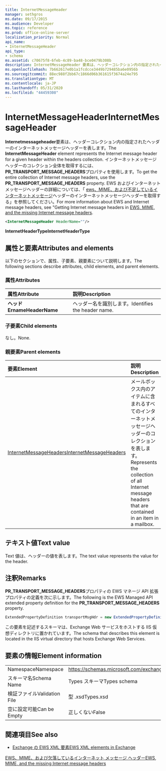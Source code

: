 ```yaml
---
title: InternetMessageHeader
manager: sethgros
ms.date: 09/17/2015
ms.audience: Developer
ms.topic: reference
ms.prod: office-online-server
localization_priority: Normal
api_name:
- InternetMessageHeader
api_type:
- schema
ms.assetid: c70675f8-6feb-4c89-ba48-bce0479b308b
description: InternetMessageHeader 要素は、ヘッダーコレクション内の指定されたヘッダーのインターネットメッセージヘッダーを表します。 インターネットメッセージヘッダーのコレクション全体を取得するには、PR_TRANSPORT_MESSAGE_HEADERS プロパティを使用します。 EWS およびインターネットメッセージヘッダーの詳細については、「EWS、MIME、および不足しているインターネットメッセージヘッダーのインターネットメッセージヘッダーを取得する」を参照してください。
ms.openlocfilehash: 7b662617e0b1a1fcdcce3449b729485ba6e0956b
ms.sourcegitcommit: 88ec988f2bb67c1866d06b361615f3674a24e795
ms.translationtype: MT
ms.contentlocale: ja-JP
ms.lasthandoff: 05/31/2020
ms.locfileid: "44459308"
---
```

# <a name="internetmessageheader"></a><span data-ttu-id="84c1b-105">InternetMessageHeader</span><span class="sxs-lookup"><span data-stu-id="84c1b-105">InternetMessageHeader</span></span>

<span data-ttu-id="84c1b-106">**Internetmessageheader**要素は、ヘッダーコレクション内の指定されたヘッダーのインターネットメッセージヘッダーを表します。</span><span class="sxs-lookup"><span data-stu-id="84c1b-106">The **InternetMessageHeader** element represents the Internet message header for a given header within the headers collection.</span></span> <span data-ttu-id="84c1b-107">インターネットメッセージヘッダーのコレクション全体を取得するには、 **PR_TRANSPORT_MESSAGE_HEADERS**プロパティを使用します。</span><span class="sxs-lookup"><span data-stu-id="84c1b-107">To get the entire collection of Internet message headers, use the **PR_TRANSPORT_MESSAGE_HEADERS** property.</span></span> <span data-ttu-id="84c1b-108">EWS およびインターネットメッセージヘッダーの詳細については、「 [ews、MIME、および不足しているインターネットメッセージ](https://msdn.microsoft.com/library/exchange/hh545614%28v=exchg.140%29.aspx)ヘッダーのインターネットメッセージヘッダーを取得する」を参照してください。</span><span class="sxs-lookup"><span data-stu-id="84c1b-108">For more information about EWS and Internet message headers, see "Getting Internet message headers in [EWS, MIME, and the missing Internet message headers](https://msdn.microsoft.com/library/exchange/hh545614%28v=exchg.140%29.aspx).</span></span>
  
```XML
<InternetMessageHeader HeaderName=""/>
```

 <span data-ttu-id="84c1b-109">**InternetHeaderType**</span><span class="sxs-lookup"><span data-stu-id="84c1b-109">**InternetHeaderType**</span></span>
## <a name="attributes-and-elements"></a><span data-ttu-id="84c1b-110">属性と要素</span><span class="sxs-lookup"><span data-stu-id="84c1b-110">Attributes and elements</span></span>

<span data-ttu-id="84c1b-111">以下のセクションで、属性、子要素、親要素について説明します。</span><span class="sxs-lookup"><span data-stu-id="84c1b-111">The following sections describe attributes, child elements, and parent elements.</span></span>
  
### <a name="attributes"></a><span data-ttu-id="84c1b-112">属性</span><span class="sxs-lookup"><span data-stu-id="84c1b-112">Attributes</span></span>

|<span data-ttu-id="84c1b-113">**属性**</span><span class="sxs-lookup"><span data-stu-id="84c1b-113">**Attribute**</span></span>|<span data-ttu-id="84c1b-114">**説明**</span><span class="sxs-lookup"><span data-stu-id="84c1b-114">**Description**</span></span>|
|:-----|:-----|
|<span data-ttu-id="84c1b-115">**ヘッド Ername**</span><span class="sxs-lookup"><span data-stu-id="84c1b-115">**HeaderName**</span></span> <br/> |<span data-ttu-id="84c1b-116">ヘッダー名を識別します。</span><span class="sxs-lookup"><span data-stu-id="84c1b-116">Identifies the header name.</span></span>  <br/> |
   
### <a name="child-elements"></a><span data-ttu-id="84c1b-117">子要素</span><span class="sxs-lookup"><span data-stu-id="84c1b-117">Child elements</span></span>

<span data-ttu-id="84c1b-118">なし。</span><span class="sxs-lookup"><span data-stu-id="84c1b-118">None.</span></span>
  
### <a name="parent-elements"></a><span data-ttu-id="84c1b-119">親要素</span><span class="sxs-lookup"><span data-stu-id="84c1b-119">Parent elements</span></span>

|<span data-ttu-id="84c1b-120">**要素**</span><span class="sxs-lookup"><span data-stu-id="84c1b-120">**Element**</span></span>|<span data-ttu-id="84c1b-121">**説明**</span><span class="sxs-lookup"><span data-stu-id="84c1b-121">**Description**</span></span>|
|:-----|:-----|
|[<span data-ttu-id="84c1b-122">InternetMessageHeaders</span><span class="sxs-lookup"><span data-stu-id="84c1b-122">InternetMessageHeaders</span></span>](internetmessageheaders.md) <br/> |<span data-ttu-id="84c1b-123">メールボックス内のアイテムに含まれるすべてのインターネットメッセージヘッダーのコレクションを表します。</span><span class="sxs-lookup"><span data-stu-id="84c1b-123">Represents the collection of all Internet message headers that are contained in an item in a mailbox.</span></span>  <br/> |
   
## <a name="text-value"></a><span data-ttu-id="84c1b-124">テキスト値</span><span class="sxs-lookup"><span data-stu-id="84c1b-124">Text value</span></span>

<span data-ttu-id="84c1b-125">Text 値は、ヘッダーの値を表します。</span><span class="sxs-lookup"><span data-stu-id="84c1b-125">The text value represents the value for the header.</span></span>
  
## <a name="remarks"></a><span data-ttu-id="84c1b-126">注釈</span><span class="sxs-lookup"><span data-stu-id="84c1b-126">Remarks</span></span>

<span data-ttu-id="84c1b-127">**PR_TRANSPORT_MESSAGE_HEADERS**プロパティの EWS マネージ API 拡張プロパティの定義を次に示します。</span><span class="sxs-lookup"><span data-stu-id="84c1b-127">The following is the EWS Managed API extended property definition for the **PR_TRANSPORT_MESSAGE_HEADERS** property.</span></span> 
  
```cs
ExtendedPropertyDefinition transportMsgHdr = new ExtendedPropertyDefinition(0x007D, MapiPropertyType.String);
```

<span data-ttu-id="84c1b-128">この要素を記述するスキーマは、Exchange Web サービスをホストする IIS 仮想ディレクトリに置かれています。</span><span class="sxs-lookup"><span data-stu-id="84c1b-128">The schema that describes this element is located in the IIS virtual directory that hosts Exchange Web Services.</span></span>
  
## <a name="element-information"></a><span data-ttu-id="84c1b-129">要素の情報</span><span class="sxs-lookup"><span data-stu-id="84c1b-129">Element information</span></span>

|||
|:-----|:-----|
|<span data-ttu-id="84c1b-130">Namespace</span><span class="sxs-lookup"><span data-stu-id="84c1b-130">Namespace</span></span>  <br/> |https://schemas.microsoft.com/exchange/services/2006/types  <br/> |
|<span data-ttu-id="84c1b-131">スキーマ名</span><span class="sxs-lookup"><span data-stu-id="84c1b-131">Schema Name</span></span>  <br/> |<span data-ttu-id="84c1b-132">Types スキーマ</span><span class="sxs-lookup"><span data-stu-id="84c1b-132">Types schema</span></span>  <br/> |
|<span data-ttu-id="84c1b-133">検証ファイル</span><span class="sxs-lookup"><span data-stu-id="84c1b-133">Validation File</span></span>  <br/> |<span data-ttu-id="84c1b-134">型 .xsd</span><span class="sxs-lookup"><span data-stu-id="84c1b-134">Types.xsd</span></span>  <br/> |
|<span data-ttu-id="84c1b-135">空に設定可能</span><span class="sxs-lookup"><span data-stu-id="84c1b-135">Can be Empty</span></span>  <br/> |<span data-ttu-id="84c1b-136">正しくない</span><span class="sxs-lookup"><span data-stu-id="84c1b-136">False</span></span>  <br/> |
   
## <a name="see-also"></a><span data-ttu-id="84c1b-137">関連項目</span><span class="sxs-lookup"><span data-stu-id="84c1b-137">See also</span></span>



- [<span data-ttu-id="84c1b-138">Exchange の EWS XML 要素</span><span class="sxs-lookup"><span data-stu-id="84c1b-138">EWS XML elements in Exchange</span></span>](ews-xml-elements-in-exchange.md)


[<span data-ttu-id="84c1b-139">EWS、MIME、および欠落しているインターネット メッセージ ヘッダー</span><span class="sxs-lookup"><span data-stu-id="84c1b-139">EWS, MIME, and the missing Internet message headers</span></span>](https://msdn.microsoft.com/library/exchange/hh545614%28v=exchg.140%29.aspx)

